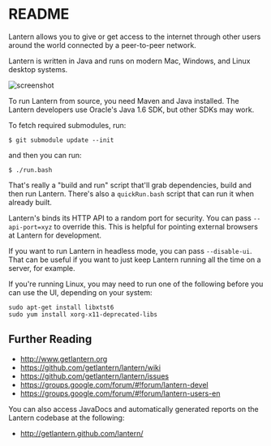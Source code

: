 README
======

Lantern allows you to give or get access to the internet through other users
around the world connected by a peer-to-peer network.

Lantern is written in Java and runs on modern Mac, Windows, and Linux desktop
systems.

![screenshot](http://www.getlantern.org/static/img/dl-mac_dashboard.png)

To run Lantern from source, you need Maven and Java installed. The Lantern
developers use Oracle's Java 1.6 SDK, but other SDKs may work.

To fetch required submodules, run:

    $ git submodule update --init

and then you can run:

    $ ./run.bash

That's really a "build and run" script that'll grab dependencies, build and
then run Lantern. There's also a `quickRun.bash` script that can run it
when already built.

Lantern's binds its HTTP API to a random port for security. You can pass
`--api-port=xyz` to override this. This is helpful for pointing external
browsers at Lantern for development.

If you want to run Lantern in headless mode, you can pass `--disable-ui`. That
can be useful if you want to just keep Lantern running all the time on a
server, for example.

If you're running Linux, you may need to run one of the following before you
can use the UI, depending on your system:

    sudo apt-get install libxtst6
    sudo yum install xorg-x11-deprecated-libs


Further Reading
---------------

* http://www.getlantern.org
* https://github.com/getlantern/lantern/wiki
* https://github.com/getlantern/lantern/issues
* https://groups.google.com/forum/#!forum/lantern-devel
* https://groups.google.com/forum/#!forum/lantern-users-en

You can also access JavaDocs and automatically generated reports on the Lantern 
codebase at the following:

* http://getlantern.github.com/lantern/
